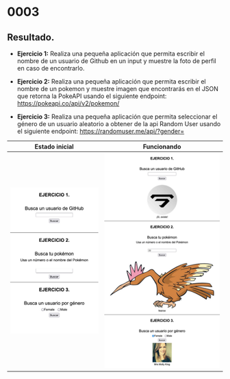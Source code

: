 # 0003

## Resultado.

- **Ejercicio 1:** Realiza una pequeña aplicación que permita escribir el nombre de un usuario de Github en un input y muestre la foto de perfil en caso de encontrarlo.

- **Ejercicio 2:** Realiza una pequeña aplicación que permita escribir el nombre de un pokemon y muestre imagen que encontrarás en el JSON que retorna la PokeAPI usando el siguiente endpoint: https://pokeapi.co/api/v2/pokemon/

- **Ejercicio 3:** Realiza una pequeña aplicación que permita seleccionar el género de un usuario aleatorio a obtener de la api Random User usando el siguiente endpoint: https://randomuser.me/api/?gender=


|   Estado inicial   |   Funcionando   |
|-------------|-------------|
| ![Estado inicial](./public/0003.jpg) | ![Con datos](./public/0003-1.jpg) |

